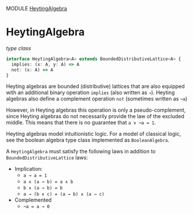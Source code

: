 MODULE [HeytingAlgebra](https://github.com/gcanti/fp-ts/blob/master/src/HeytingAlgebra.ts)

# HeytingAlgebra

_type class_

```ts
interface HeytingAlgebra<A> extends BoundedDistributiveLattice<A> {
  implies: (x: A, y: A) => A
  not: (x: A) => A
}
```

Heyting algebras are bounded (distributive) lattices that are also equipped with an additional binary operation
`implies` (also written as `→`). Heyting algebras also define a complement operation `not` (sometimes written as
`¬a`)

However, in Heyting algebras this operation is only a pseudo-complement, since Heyting algebras do not necessarily
provide the law of the excluded middle. This means that there is no guarantee that `a ∨ ¬a = 1`.

Heyting algebras model intuitionistic logic. For a model of classical logic, see the boolean algebra type class
implemented as `BooleanAlgebra`.

A `HeytingAlgebra` must satisfy the following laws in addition to `BoundedDistributiveLattice` laws:

* Implication:
  * `a → a = 1`
  * `a ∧ (a → b) = a ∧ b`
  * `b ∧ (a → b) = b`
  * `a → (b ∧ c) = (a → b) ∧ (a → c)`
* Complemented
  * `¬a = a → 0`
